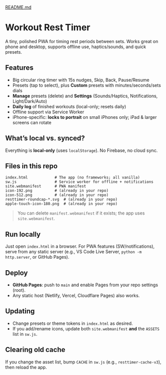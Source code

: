 [README.md](https://github.com/user-attachments/files/22184083/README.md)
# Workout Rest Timer

A tiny, polished PWA for timing rest periods between sets. Works great on phone and desktop, supports offline use, haptics/sounds, and quick presets.

## Features
- Big circular ring timer with 15s nudges, Skip, Back, Pause/Resume
- Presets (tap to select), plus **Custom** presets with minutes/seconds/sets dials
- **Manage** presets (delete) and **Settings** (Sounds/Haptics, Notifications, Light/Dark/Auto)
- **Daily log** of finished workouts (local-only; resets daily)
- Offline support via Service Worker
- iPhone-specific: **locks to portrait** on small iPhones only; iPad & larger screens can rotate

## What’s local vs. synced?
Everything is **local-only** (uses `localStorage`). No Firebase, no cloud sync.

## Files in this repo
```
index.html            # The app (no frameworks; all vanilla)
sw.js                 # Service worker for offline + notifications
site.webmanifest      # PWA manifest
icon-192.png          # (already in your repo)
icon-512.png          # (already in your repo)
resttimer-roundcap-*.svg  # (already in your repo)
apple-touch-icon-180.png  # (already in your repo)
```
> You can delete `manifest.webmanifest` if it exists; the app uses `site.webmanifest`.

## Run locally
Just open `index.html` in a browser. For PWA features (SW/notifications), serve from any static server (e.g., VS Code Live Server, `python -m http.server`, or GitHub Pages).

## Deploy
- **GitHub Pages**: push to `main` and enable Pages from your repo settings (root).  
- Any static host (Netlify, Vercel, Cloudflare Pages) also works.

## Updating
- Change presets or theme tokens in `index.html` as desired.
- If you add/rename icons, update both `site.webmanifest` **and** the `ASSETS` list in `sw.js`.

## Clearing old cache
If you change the asset list, bump `CACHE` in `sw.js` (e.g., `resttimer-cache-v3`), then reload the app.
